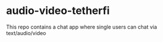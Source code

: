 # audio-video-tetherfi
This repo contains a chat app where single users can chat via text/audio/video
